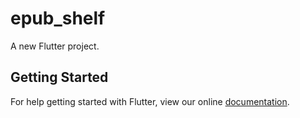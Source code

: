 # epub_shelf

A new Flutter project.

## Getting Started

For help getting started with Flutter, view our online
[documentation](https://flutter.io/).
